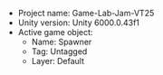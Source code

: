 <!-- UNITY CODE ASSIST INSTRUCTIONS START -->
- Project name: Game-Lab-Jam-VT25
- Unity version: Unity 6000.0.43f1
- Active game object:
  - Name: Spawner
  - Tag: Untagged
  - Layer: Default
<!-- UNITY CODE ASSIST INSTRUCTIONS END -->